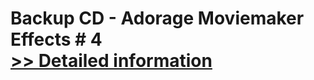 # Backup CD - Adorage Moviemaker Effects # 4<br />[>> Detailed information](https://secure.element5.com/esales/product.html?productid=300275553&affiliateid=200057808)